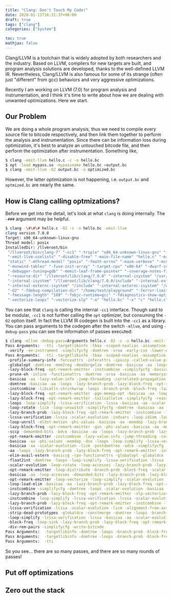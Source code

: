 ```yaml
---
title: "Clang: Don't Touch My Code!"
date: 2020-01-11T16:31:37+08:00
draft: true
tags: ["clang"]
categories: ["System"]

toc: true
mathjax: false
---
```


Clang/LLVM is a toolchain that is widely adopted by both researchers and the industry. Based on LLVM, compilers for new targets are built, and program analysis solutions are developed, thanks to the well-defined LLVM IR. Nevertheless, Clang/LLVM is also famous for some of its strange (often just "different" from gcc) behaviors and very aggressive optimizations.

Recently I am working on LLVM (7.0) for program analysis and instrumentation, and I think it's time to write about how we are dealing with unwanted optimizations. Here we start.

## Our Problem

We are doing a whole program analysis, thus we need to compile every source file to bitcode respectively, and then link them together to perform the analysis and instrumentation. Since there can be information loss during optimization, it's best to analyze an untouched bitcode file, and then perform the optimization after instrumentation. Something like,

```sh
$ clang -emit-llvm hello.c -c -o hello.bc
$ opt -load mypass.so -mypassname hello.bc >output.bc
$ clang -emit-llvm -O2 output.bc -o optimized.bc
```

However, the latter optimization is not happening, i.e. `output.bc` and `optmized.bc` are nearly the same.

## How is Clang calling optmizations?

Before we get into the detail, let's look at what `clang` is doing internally. The `-###` argument may be helpful.

```sh
$ clang -\#\#\# hello.c -O2 -c -o hello.bc -emit-llvm
clang version 7.0.0
Target: x86_64-unknown-linux-gnu
Thread model: posix
InstalledDir: /llvmroot/bin
 "/llvmroot/bin/clang-7" "-cc1" "-triple" "x86_64-unknown-linux-gnu" "-emit-llvm-bc"
 "-emit-llvm-uselists" "-disable-free" "-main-file-name" "hello.c" "-mrelocation-model"
 "static" "-mthread-model" "posix" "-fmath-errno" "-masm-verbose" "-mconstructor-aliases"
 "-munwind-tables" "-fuse-init-array" "-target-cpu" "x86-64" "-dwarf-column-info"
 "-debugger-tuning=gdb" "-momit-leaf-frame-pointer" "-coverage-notes-file" "/home/test/playground/hello.gcno"
 "-resource-dir" "/llvmroot/lib/clang/7.0.0" "-internal-isystem" "/usr/local/include"
 "-internal-isystem" "/llvmroot/lib/clang/7.0.0/include" "-internal-externc-isystem" "/usr/include/x86_64-linux-gnu"
 "-internal-externc-isystem" "/include" "-internal-externc-isystem" "/usr/include"
 "-O2" "-fdebug-compilation-dir" "/home/test/playground" "-ferror-limit" "19"
 "-fmessage-length" "189" "-fobjc-runtime=gcc" "-fdiagnostics-show-option" "-fcolor-diagnostics"
 "-vectorize-loops" "-vectorize-slp" "-o" "hello.bc" "-x" "c" "hello.c" "-faddrsig"
```

You can see that `clang` is calling the internal `-cc1` interface. Though said to be modular, `-cc1` is not further calling the `opt` optimizer, but consuming the `-O2` option itself. In fact the LLVM IR codegen is built into the `-cc1` as a library. You can pass arguments to the codegen after the switch `-mllvm`, and using `-debug-pass` you can see the information of passes executed:

```sh
$ clang -mllvm -debug-pass=Arguments hello.c -O2 -c -o hello.bc -emit-llvm
Pass Arguments:  -tti -targetlibinfo -tbaa -scoped-noalias -assumption-cache-tracker
 -verify -ee-instrument -simplifycfg -domtree -sroa -early-cse -lower-expect
Pass Arguments:  -tti -targetlibinfo -tbaa -scoped-noalias -assumption-cache-tracker
 -profile-summary-info -forceattrs -inferattrs -ipsccp -called-value-propagation
 -globalopt -domtree -mem2reg -deadargelim -domtree -basicaa -aa -loops -lazy-branch-prob
 -lazy-block-freq -opt-remark-emitter -instcombine -simplifycfg -basiccg -globals-aa
 -prune-eh -inline -functionattrs -domtree -sroa -basicaa -aa -memoryssa -early-cse-memssa
 -basicaa -aa -lazy-value-info -jump-threading -correlated-propagation -simplifycfg
 -domtree -basicaa -aa -loops -lazy-branch-prob -lazy-block-freq -opt-remark-emitter
 -instcombine -libcalls-shrinkwrap -loops -branch-prob -block-freq -lazy-branch-prob
 -lazy-block-freq -opt-remark-emitter -pgo-memop-opt -basicaa -aa -loops -lazy-branch-prob
 -lazy-block-freq -opt-remark-emitter -tailcallelim -simplifycfg -reassociate -domtree
 -loops -loop-simplify -lcssa-verification -lcssa -basicaa -aa -scalar-evolution
 -loop-rotate -licm -loop-unswitch -simplifycfg -domtree -basicaa -aa -loops
 -lazy-branch-prob -lazy-block-freq -opt-remark-emitter -instcombine -loop-simplify
 -lcssa-verification -lcssa -scalar-evolution -indvars -loop-idiom -loop-deletion
 -loop-unroll -mldst-motion -phi-values -basicaa -aa -memdep -lazy-branch-prob
 -lazy-block-freq -opt-remark-emitter -gvn -phi-values -basicaa -aa -memdep -memcpyopt
 -sccp -demanded-bits -bdce -basicaa -aa -loops -lazy-branch-prob -lazy-block-freq
 -opt-remark-emitter -instcombine -lazy-value-info -jump-threading -correlated-propagation
 -basicaa -aa -phi-values -memdep -dse -loops -loop-simplify -lcssa-verification -lcssa
 -basicaa -aa -scalar-evolution -licm -postdomtree -adce -simplifycfg -domtree -basicaa
 -aa -loops -lazy-branch-prob -lazy-block-freq -opt-remark-emitter -instcombine -barrier
 -elim-avail-extern -basiccg -rpo-functionattrs -globalopt -globaldce -basiccg -globals-aa
 -float2int -domtree -loops -loop-simplify -lcssa-verification -lcssa -basicaa -aa
 -scalar-evolution -loop-rotate -loop-accesses -lazy-branch-prob -lazy-block-freq
 -opt-remark-emitter -loop-distribute -branch-prob -block-freq -scalar-evolution
 -basicaa -aa -loop-accesses -demanded-bits -lazy-branch-prob -lazy-block-freq
 -opt-remark-emitter -loop-vectorize -loop-simplify -scalar-evolution -aa -loop-accesses
 -loop-load-elim -basicaa -aa -lazy-branch-prob -lazy-block-freq -opt-remark-emitter
 -instcombine -simplifycfg -domtree -loops -scalar-evolution -basicaa -aa -demanded-bits
 -lazy-branch-prob -lazy-block-freq -opt-remark-emitter -slp-vectorizer -opt-remark-emitter
 -instcombine -loop-simplify -lcssa-verification -lcssa -scalar-evolution -loop-unroll
 -lazy-branch-prob -lazy-block-freq -opt-remark-emitter -instcombine -loop-simplify
 -lcssa-verification -lcssa -scalar-evolution -licm -alignment-from-assumptions
 -strip-dead-prototypes -globaldce -constmerge -domtree -loops -branch-prob -block-freq
 -loop-simplify -lcssa-verification -lcssa -basicaa -aa -scalar-evolution -branch-prob
 -block-freq -loop-sink -lazy-branch-prob -lazy-block-freq -opt-remark-emitter -instsimplify
 -div-rem-pairs -simplifycfg -write-bitcode
Pass Arguments:  -targetlibinfo -domtree -loops -branch-prob -block-freq
Pass Arguments:  -targetlibinfo -domtree -loops -branch-prob -block-freq
Pass Arguments:  -tti
```

So you see... there are so many passes, and there are so many rounds of passes!

## Put off optimizations

## Zero out the stack
